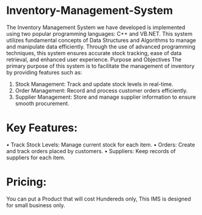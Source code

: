 # Inventory-Management-System
The Inventory Management System we have developed is implemented using two popular programming languages: C++ and VB.NET. This system utilizes fundamental concepts of Data Structures and Algorithms to manage and manipulate data efficiently. Through the use of advanced programming techniques, this system ensures accurate stock tracking, ease of data retrieval, and enhanced user experience.
Purpose and Objectives
The primary purpose of this system is to facilitate the management of inventory by providing features such as:
1.	Stock Management: Track and update stock levels in real-time.
2.	Order Management: Record and process customer orders efficiently.
3.	Supplier Management: Store and manage supplier information to ensure smooth procurement.
   
# Key Features:
•	Track Stock Levels: Manage current stock for each item.
•	Orders: Create and track orders placed by customers.
•	Suppliers: Keep records of suppliers for each item.

# Pricing:
You can put a Product that will cost Hundereds only, This IMS is designed for small business only.
